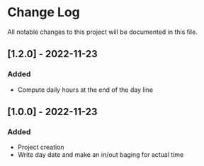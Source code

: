 
# Change Log
All notable changes to this project will be documented in this file.


## [1.2.0] - 2022-11-23
### Added
- Compute daily hours at the end of the day line   

## [1.0.0] - 2022-11-23
### Added
- Project creation
- Write day date and make an in/out baging for actual time